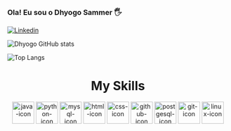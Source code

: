 ### Ola! Eu sou o Dhyogo Sammer 🖐️

[![Linkedin](https://img.shields.io/badge/LinkedIn-0077B5?style=for-the-badge&logo=linkedin&logoColor=white)](https://www.linkedin.com/in/dhyogo-sammer-14615926a/)


![Dhyogo GitHub stats](https://github-readme-stats.vercel.app/api?username=DhyogoSammer&show_icons=true&theme=dracula)

![Top Langs](https://github-readme-stats.vercel.app/api/top-langs/?username=DhyogoSammer&layout=compact)

<div align = "center">
<div display = "inline block" >
<h1 align = "center" > My Skills </h1>
  
<img align = "center" height = "50" width = "50" alt = "java-icon" src = "https://user-images.githubusercontent.com/25181517/117201156-9a724800-adec-11eb-9a9d-3cd0f67da4bc.png"> 
<img align = "center" height = "50" width = "50" alt = "python-icon" src = "https://user-images.githubusercontent.com/25181517/183423507-c056a6f9-1ba8-4312-a350-19bcbc5a8697.png"> 
<img align = "center" height = "50" width = "50" alt = "mysql-icon" src = "https://user-images.githubusercontent.com/25181517/183896128-ec99105a-ec1a-4d85-b08b-1aa1620b2046.png"> 
<img align = "center" height = "50" width = "50" alt = "html-icon" src = "https://user-images.githubusercontent.com/25181517/192158954-f88b5814-d510-4564-b285-dff7d6400dad.png"> 
<img align = "center" height = "50" width = "50" alt = "css-icon" src = "https://user-images.githubusercontent.com/25181517/183898674-75a4a1b1-f960-4ea9-abcb-637170a00a75.pn"> 
<img align = "center" height = "50" width = "50" alt = "github-icon" src = "https://user-images.githubusercontent.com/25181517/192108374-8da61ba1-99ec-41d7-80b8-fb2f7c0a4948.png"> 
<img align = "center" height = "50" width = "50" alt = "postgesql-icon" src = "https://user-images.githubusercontent.com/25181517/117208740-bfb78400-adf5-11eb-97bb-09072b6bedfc.png"> 
<img align = "center" height = "50" width = "50" alt = "git-icon" src = "https://user-images.githubusercontent.com/25181517/192108372-f71d70ac-7ae6-4c0d-8395-51d8870c2ef0.png"> 
<img align = "center" height = "50" width = "50" alt = "linux-icon" src = "https://github.com/marwin1991/profile-technology-icons/assets/76662862/2481dc48-be6b-4ebb-9e8c-3b957efe69fa"> 

  
</div>

  
</div>

